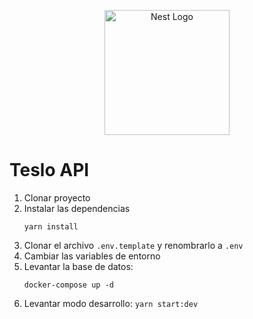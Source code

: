 <p align="center">
  <a href="http://nestjs.com/" target="blank"><img src="https://nestjs.com/img/logo-small.svg" width="200" alt="Nest Logo" /></a>
</p>

# Teslo API

1. Clonar proyecto
2. Instalar las dependencias
   ```
   yarn install
   ```
3. Clonar el archivo ``.env.template`` y renombrarlo a ``.env``
4. Cambiar las variables de entorno
5. Levantar la base de datos:
    ```
    docker-compose up -d
    ```
6. Levantar modo desarrollo: ```yarn start:dev```
